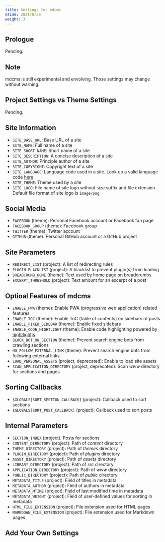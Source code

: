 ```yaml
---
title: Settings for mdcms
mtime: 2021/6/26
weight: 3
---
```


## Prologue

Pending.

## Note

mdcms is still experimental and envolving. Those settings may change without warning.

## Project Settings vs Theme Settings

Pending.

## Site Information

* `SITE_BASE_URL`: Base URL of a site
* `SITE_NAME`: Full name of a site
* `SITE_SHORT_NAME`: Short name of a site
* `SITE_DESCRIPTION`: A concise description of a site
* `SITE_AUTHOR`: Principle author of a site
* `SITE_COPYRIGHT`: Copyright text of a site
* `SITE_LANGUAGE`: Language code used in a site. Look up a valid language code [here](https://r12a.github.io/app-subtags/)
* `SITE_THEME`: Theme used by a site
* `SITE_LOGO`: File name of site logo without size suffix and file extension. Default file format of site logo is `image/png`

## Social Media

* `FACEBOOK` (theme): Personal Facebook account or Facebook fan page
* `FACEBOOK_GROUP` (theme): Facebook group
* `TWITTER` (theme): Twitter account
* `GITHUB` (theme): Personal GitHub account or a GitHub project

## Site Parameters

* `REDIRECT_LIST` (project): A list of redirecting rules
* `PLUGIN_BLACKLIST` (project): A blacklist to prevent plugin(s) from loading
* `BREADCRUMB_HOME` (theme): Text used by home page on breadcrumbs
* `EXCERPT_THRESHOLD` (project): Text amount for an excerpt of a post

## Optioal Features of mdcms

* `ENABLE_PWA` (theme): Enable PWA (progressive web application) related features
* `ENABLE_TOC` (theme): Enable ToC (table of contents) on sidebars of posts
* `ENABLE_FIXED_SIDEBAR` (theme): Enable fixed sidebars
* `ENABLE_CODE_HIGHTLIGHT` (theme): Enable code highlighting powered by [hightlightjs](https://highlightjs.org/)
* `BLOCK_BOT_ON_SECTION` (theme): Prevent search engine bots from crawling sections
* `NO_FOLLOW_EXTERNAL_LINK` (theme): Prevent search engine bots from following external links
* `LOAD_PERSONAL_ASSETS` (project, deprecated): Enable to load site assets
* `SCAN_APPLICATION_DIRECTORY` (project, deprecated): Scan *www* directory for sections and pages

## Sorting Callbacks

* `$GLOBALS[SORT_SECTION_CALLBACK]` (project): Callback used to sort sections
* `$GLOBALS[SORT_POST_CALLBACK]` (project): Callback used to sort posts

## Internal Parameters

* `SECTION_INDEX` (project): Posts for sections
* `CONTENT_DIRECTORY` (project): Path of *content* directory
* `THEME_DIRECTORY` (project): Path of *themes* directory
* `PLUGIN_DIRECTORY` (project): Path of *plugins* directory
* `ASSET_DIRECTORY` (project): Path of *assets* directory
* `LIBRARY_DIRECTORY` (project): Path of *src* directory
* `APPLICATION_DIRECTORY` (project): Path of *www* directory
* `PUBLIC_DIRECTORY` (project): Path of *public* directory
* `METADATA_TITLE` (project): Field of titles in metadata
* `METADATA_AUTHOR` (project): Field of authors in metadata
* `METADATA_MTIME` (project): Field of last modified time in metadata
* `METADATA_WEIGHT` (project): Field of user-defined values for sorting in metadata
* `HTML_FILE_EXTENSION` (project): File extension used for HTML pages
* `MARKDOWN_FILE_EXTENSION` (project): File extension used for Markdown pages

## Add Your Own Settings

